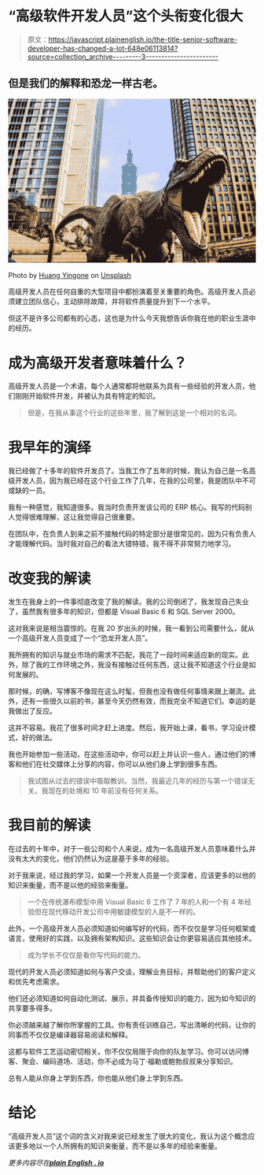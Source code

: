 # “高级软件开发人员”这个头衔变化很大

> 原文：<https://javascript.plainenglish.io/the-title-senior-software-developer-has-changed-a-lot-648e06113814?source=collection_archive---------3----------------------->

## 但是我们的解释和恐龙一样古老。

![](img/a3a7a8f4c617cb14d5e3b7597ad71e54.png)

Photo by [Huang Yingone](https://unsplash.com/@yingone?utm_source=medium&utm_medium=referral) on [Unsplash](https://unsplash.com?utm_source=medium&utm_medium=referral)

高级开发人员在任何自重的大型项目中都扮演着至关重要的角色。高级开发人员必须建立团队信心，主动排除故障，并将软件质量提升到下一个水平。

但这不是许多公司都有的心态，这也是为什么今天我想告诉你我在他的职业生涯中的经历。

# **成为高级开发者意味着什么？**

高级开发人员是一个术语，每个人通常都将他联系为具有一些经验的开发人员，他们刚刚开始软件开发，并被认为具有特定的知识。

> 但是，在我从事这个行业的这些年里，我了解到这是一个相对的名词。

# **我早年的演绎**

我已经做了十多年的软件开发员了。当我工作了五年的时候，我认为自己是一名高级开发人员，因为我已经在这个行业工作了几年，在我的公司里，我是团队中不可或缺的一员。

我有一种感觉，我知道很多。我当时负责开发该公司的 ERP 核心。我写的代码别人觉得很难理解，这让我觉得自己很重要。

在团队中，在负责人到来之前不接触代码的特定部分是很常见的，因为只有负责人才能理解代码。当时我对自己的看法大错特错，我不得不非常努力地学习。

# **改变我的解读**

发生在我身上的一件事彻底改变了我的解读。我的公司倒闭了，我发现自己失业了，虽然我有很多年的知识，但都是 Visual Basic 6 和 SQL Server 2000。

这对我来说是相当震惊的。在我 20 岁出头的时候，我一看到公司需要什么，就从一个高级开发人员变成了一个“恐龙开发人员”。

我所拥有的知识与就业市场的需求不匹配，我花了一段时间来适应新的现实。此外，除了我的工作环境之外，我没有接触过任何东西，这让我不知道这个行业是如何发展的。

那时候，的确，写博客不像现在这么时髦，但我也没有做任何事情来跟上潮流。此外，还有一些很久以前的书，甚至今天仍然有效，而我完全不知道它们。幸运的是我做出了反应。

这并不容易。我花了很多时间才赶上进度。然后，我开始上课，看书，学习设计模式，好的做法。

我也开始参加一些活动，在这些活动中，你可以赶上并认识一些人，通过他们的博客和他们在社交媒体上分享的内容，你可以从他们身上学到很多东西。

> 我试图从过去的错误中吸取教训，当然，我最近几年的经历与第一个错误无关。我现在的处境和 10 年前没有任何关系。

# **我目前的解读**

在过去的十年中，对于一些公司和个人来说，成为一名高级开发人员意味着什么并没有太大的变化，他们仍然认为这是基于多年的经验。

对于我来说，经过我的学习，如果一个开发人员是一个资深者，应该更多的以他的知识来衡量，而不是以他的经验来衡量。

> 一个在传统瀑布模型中用 Visual Basic 6 工作了 7 年的人和一个有 4 年经验但在现代移动开发公司中用敏捷模型的人是不一样的。

此外，一个高级开发人员必须知道如何编写好的代码，而不仅仅是学习任何框架或语言，使用好的实践，以及拥有架构知识。这些知识会让你更容易适应其他技术。

> 成为学长不仅仅是看你写代码的能力。

现代的开发人员必须知道如何与客户交谈，理解业务目标，并帮助他们的客户定义和优先考虑需求。

他们还必须知道如何自动化测试、展示，并具备传授知识的能力，因为如今知识的共享要多得多。

你必须越来越了解你所掌握的工具。你有责任训练自己，写出清晰的代码，让你的同事而不仅仅是编译器容易阅读和解释。

这都与软件工艺运动密切相关。你不仅仅局限于向你的队友学习。你可以访问博客、聚会、编码道场、活动，你不必成为马丁·福勒或鲍勃叔叔来分享知识。

总有人能从你身上学到东西，你也能从他们身上学到东西。

# **结论**

“高级开发人员”这个词的含义对我来说已经发生了很大的变化，我认为这个概念应该更多地以一个人所拥有的知识来衡量，而不是以多年的经验来衡量。

*更多内容尽在*[***plain English . io***](http://plainenglish.io/)